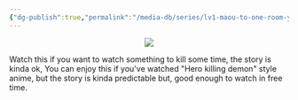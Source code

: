 ```yaml
---
{"dg-publish":true,"permalink":"/media-db/series/lv1-maou-to-one-room-yuusha-2023/","title":"Lv1 Maou to One Room Yuusha","tags":["mediaDB/tv/series"]}
---
```


<center><img src="https://cdn.myanimelist.net/images/anime/1879/136721.jpg"></center>

Watch this if you want to watch something to kill some time, the story is kinda ok, You can enjoy this if you've watched "Hero killing demon" style anime, but the story is kinda predictable but, good enough to watch in free time.
